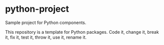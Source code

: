 # python-project

Sample project for Python components.

This repository is a template for Python packages. Code it, change it, break
it, fix it, test it, throw it, use it, rename it.
